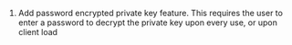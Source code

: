 1. Add password encrypted private key feature. 
This requires the user to enter a password to decrypt the private key upon every use, or upon client load
